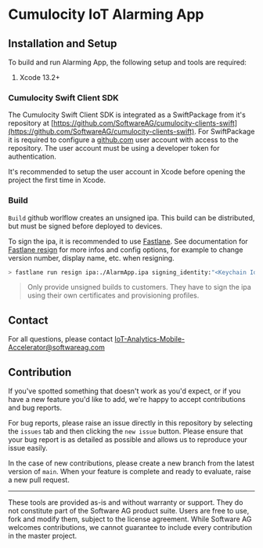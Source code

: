 # Cumulocity IoT Alarming App

## Installation and Setup

To build and run Alarming App, the following setup and tools are required:

1. Xcode 13.2+

### Cumulocity Swift Client SDK

The Cumulocity Swift Client SDK is integrated as a SwiftPackage from it's repository at [https://github.com/SoftwareAG/cumulocity-clients-swift](https://github.com/SoftwareAG/cumulocity-clients-swift). For SwiftPackage it is required to configure a [github.com](https://github.com) user account with access to the repository. The user account must be using a developer token for authentication.

It's recommended to setup the user account in Xcode before opening the project the first time in Xcode.

### Build

`Build` github worlflow creates an unsigned ipa. This build can be distributed, but must be signed before deployed to devices.

To sign the ipa, it is recommended to use [Fastlane](https://fastlane.tools). See documentation for [Fastlane resign](https://docs.fastlane.tools/actions/resign/) for more infos and config options, for example to change version number, display name, etc. when resigning.

```bash
> fastlane run resign ipa:./AlarmApp.ipa signing_identity:"<Keychain Identity of certificate>" provisioning_profile:<path provisioning profile>
```

> Only provide unsigned builds to customers. They have to sign the ipa using their own certificates and provisioning profiles.

## Contact

For all questions, please contact IoT-Analytics-Mobile-Accelerator@softwareag.com

## Contribution

If you've spotted something that doesn't work as you'd expect, or if you have a new feature you'd like to add, we're happy to accept contributions and bug reports.

For bug reports, please raise an issue directly in this repository by selecting the `issues` tab and then clicking the `new issue` button. Please ensure that your bug report is as detailed as possible and allows us to reproduce your issue easily.

In the case of new contributions, please create a new branch from the latest version of `main`. When your feature is complete and ready to evaluate, raise a new pull request.

---

These tools are provided as-is and without warranty or support. They do not constitute part of the Software AG product suite. Users are free to use, fork and modify them, subject to the license agreement. While Software AG welcomes contributions, we cannot guarantee to include every contribution in the master project.
